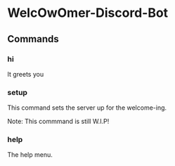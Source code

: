 # WelcOwOmer-Discord-Bot #

## Commands ##

### hi ###
It greets you

### setup ###
This command sets the server up for the welcome-ing.

Note: This commmand is still W.I.P!

### help ###
The help menu.
